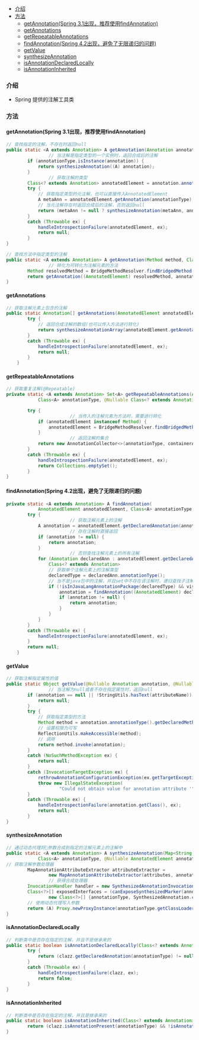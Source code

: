 - [介绍](#%E4%BB%8B%E7%BB%8D)
- [方法](#%E6%96%B9%E6%B3%95)
    - [getAnnotation(Spring 3.1出现，推荐使用findAnnotation)](#getannotationspring-31%E5%87%BA%E7%8E%B0%E6%8E%A8%E8%8D%90%E4%BD%BF%E7%94%A8findannotation)
    - [getAnnotations](#getannotations)
    - [getRepeatableAnnotations](#getrepeatableannotations)
    - [findAnnotation(Spring 4.2出现，避免了无限递归的问题)](#findannotationspring-42%E5%87%BA%E7%8E%B0%E9%81%BF%E5%85%8D%E4%BA%86%E6%97%A0%E9%99%90%E9%80%92%E5%BD%92%E7%9A%84%E9%97%AE%E9%A2%98)
    - [getValue](#getvalue)
    - [synthesizeAnnotation](#synthesizeannotation)
    - [isAnnotationDeclaredLocally](#isannotationdeclaredlocally)
    - [isAnnotationInherited](#isannotationinherited)
### 介绍
- Spring 提供的注解工具类

### 方法
#### getAnnotation(Spring 3.1出现，推荐使用findAnnotation)
```java
// 查找指定的注解，不存在时返回null
public static <A extends Annotation> A getAnnotation(Annotation annotation, Class<A> annotationType) {
                // 当注解是指定类型的一个实例时，返回合成后的注解
		if (annotationType.isInstance(annotation)) {
			return synthesizeAnnotation((A) annotation);
		}
                // 获取注解的类型
		Class<? extends Annotation> annotatedElement = annotation.annotationType();
		try {
            // 获取指定类型的元注解，也可以直接传入AnnotatedElement
			A metaAnn = annotatedElement.getAnnotation(annotationType);
            // 当元注解存在时返回合成后的注解，否则返回null
			return (metaAnn != null ? synthesizeAnnotation(metaAnn, annotatedElement) : null);
		}
		catch (Throwable ex) {
			handleIntrospectionFailure(annotatedElement, ex);
			return null;
		}
}
```

```java
// 查找方法中指定类型的注解
public static <A extends Annotation> A getAnnotation(Method method, Class<A> annotationType) {
                // 转化为可转化为注解元素的方法
		Method resolvedMethod = BridgeMethodResolver.findBridgedMethod(method);
		return getAnnotation((AnnotatedElement) resolvedMethod, annotationType);
}
```

#### getAnnotations
```java
// 获取注解元素上包含的注解
public static Annotation[] getAnnotations(AnnotatedElement annotatedElement) {
		try {
            // 返回合成注解的数组(也可以传入方法进行转化)
			return synthesizeAnnotationArray(annotatedElement.getAnnotations(), annotatedElement);
		}
		catch (Throwable ex) {
			handleIntrospectionFailure(annotatedElement, ex);
			return null;
		}
	}
```

#### getRepeatableAnnotations
```java
// 获取重复注解(@Repeatable)
private static <A extends Annotation> Set<A> getRepeatableAnnotations(AnnotatedElement annotatedElement,
			Class<A> annotationType, @Nullable Class<? extends Annotation> containerAnnotationType, boolean declaredMode) {

		try {
                        // 当传入的注解元素为方法时，需要进行转化
			if (annotatedElement instanceof Method) {
				annotatedElement = BridgeMethodResolver.findBridgedMethod((Method) annotatedElement);
			}
                        // 返回注解的集合
			return new AnnotationCollector<>(annotationType, containerAnnotationType, declaredMode).getResult(annotatedElement);
		}
		catch (Throwable ex) {
			handleIntrospectionFailure(annotatedElement, ex);
			return Collections.emptySet();
		}
}
```

#### findAnnotation(Spring 4.2出现，避免了无限递归的问题)
```java
private static <A extends Annotation> A findAnnotation(
			AnnotatedElement annotatedElement, Class<A> annotationType, Set<Annotation> visited) {
		try {
                        // 获取注解元素上的注解
			A annotation = annotatedElement.getDeclaredAnnotation(annotationType);
                        // 存在注解时直接返回
			if (annotation != null) {
				return annotation;
			}
                        // 否则查找注解元素上的所有注解
			for (Annotation declaredAnn : annotatedElement.getDeclaredAnnotations()) {
				Class<? extends Annotation> 
                // 获取单个注解元素上的注解类型 
                declaredType = declaredAnn.annotationType();
                // 当不是java包中的注解，并且set中不存在该注解时，递归查找子注解
				if (!isInJavaLangAnnotationPackage(declaredType) && visited.add(declaredAnn)) {
					annotation = findAnnotation((AnnotatedElement) declaredType, annotationType, visited);
					if (annotation != null) {
						return annotation;
					}
				}
			}
		}
		catch (Throwable ex) {
			handleIntrospectionFailure(annotatedElement, ex);
		}
		return null;
	}
```

#### getValue
```java
// 获取注解指定属性的值
public static Object getValue(@Nullable Annotation annotation, @Nullable String attributeName) {
                // 当注解为null或者不存在指定属性时，返回null 
		if (annotation == null || !StringUtils.hasText(attributeName)) {
			return null;
		}
		try {
            // 获取指定类型的方法
			Method method = annotation.annotationType().getDeclaredMethod(attributeName);
            // 设置权限为可写
			ReflectionUtils.makeAccessible(method);
            // 调用
			return method.invoke(annotation);
		}
		catch (NoSuchMethodException ex) {
			return null;
		}
		catch (InvocationTargetException ex) {
			rethrowAnnotationConfigurationException(ex.getTargetException());
			throw new IllegalStateException(
					"Could not obtain value for annotation attribute '" + attributeName + "' in " + annotation, ex);
		}
		catch (Throwable ex) {
			handleIntrospectionFailure(annotation.getClass(), ex);
			return null;
		}
}
```

#### synthesizeAnnotation
```java
// 通过动态代理将参数合成到指定的注解元素上的注解中
public static <A extends Annotation> A synthesizeAnnotation(Map<String, Object> attributes,
			Class<A> annotationType, @Nullable AnnotatedElement annotatedElement) {
// 获取注解参数处理器
		MapAnnotationAttributeExtractor attributeExtractor =
				new MapAnnotationAttributeExtractor(attributes, annotationType, annotatedElement);
                // 获得合成处理器
		InvocationHandler handler = new SynthesizedAnnotationInvocationHandler(attributeExtractor);
		Class<?>[] exposedInterfaces = (canExposeSynthesizedMarker(annotationType) ?
				new Class<?>[] {annotationType, SynthesizedAnnotation.class} : new Class<?>[] {annotationType});
        // 使用动态代理写入参数
		return (A) Proxy.newProxyInstance(annotationType.getClassLoader(), exposedInterfaces, handler);
}
```

#### isAnnotationDeclaredLocally
```java
// 判断类中是否存在指定的注解，并且不是继承来的
public static boolean isAnnotationDeclaredLocally(Class<? extends Annotation> annotationType, Class<?> clazz) {
		try {
			return (clazz.getDeclaredAnnotation(annotationType) != null);
		}
		catch (Throwable ex) {
			handleIntrospectionFailure(clazz, ex);
			return false;
		}
}
```

#### isAnnotationInherited
```java
// 判断类中是否存在指定的注解，并且是继承来的
public static boolean isAnnotationInherited(Class<? extends Annotation> annotationType, Class<?> clazz) {
		return (clazz.isAnnotationPresent(annotationType) && !isAnnotationDeclaredLocally(annotationType, clazz));
}
```

